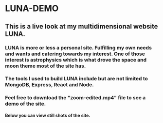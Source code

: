 # LUNA-DEMO
## This is a live look at my multidimensional website LUNA.
### LUNA is more or less a personal site. Fulfilling my own needs and wants and catering towards my interest. One of those interest is astrophysics which is what drove the space and moon theme most of the site has.
### The tools I used to build LUNA include but are not limited to MongoDB, Express, React and Node.
### Feel free to download the "zoom-edited.mp4" file to see a demo of the site.
#### Below you can view still shots of the site.

